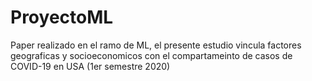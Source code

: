 # ProyectoML
Paper realizado en el ramo de ML, el presente estudio vincula factores geograficas y socioeconomicos con el compartameinto de casos de COVID-19 en USA (1er semestre 2020)
